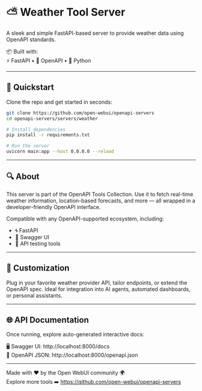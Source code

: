 # ⛅ Weather Tool Server

A sleek and simple FastAPI-based server to provide weather data using OpenAPI standards.

📦 Built with:  
⚡️ FastAPI • 📜 OpenAPI • 🧰 Python  

---

## 🚀 Quickstart

Clone the repo and get started in seconds:

```bash
git clone https://github.com/open-webui/openapi-servers
cd openapi-servers/servers/weather

# Install dependencies
pip install -r requirements.txt

# Run the server
uvicorn main:app --host 0.0.0.0 --reload
```

---

## 🔍 About

This server is part of the OpenAPI Tools Collection. Use it to fetch real-time weather information, location-based forecasts, and more — all wrapped in a developer-friendly OpenAPI interface.

Compatible with any OpenAPI-supported ecosystem, including:

- 🌀 FastAPI
- 📘 Swagger UI
- 🧪 API testing tools

---

## 🚧 Customization

Plug in your favorite weather provider API, tailor endpoints, or extend the OpenAPI spec. Ideal for integration into AI agents, automated dashboards, or personal assistants.

---

## 🌐 API Documentation

Once running, explore auto-generated interactive docs:

🖥️ Swagger UI: http://localhost:8000/docs  
📄 OpenAPI JSON: http://localhost:8000/openapi.json

---

Made with ❤️ by the Open WebUI community 🌍  
Explore more tools ➡️ https://github.com/open-webui/openapi-servers